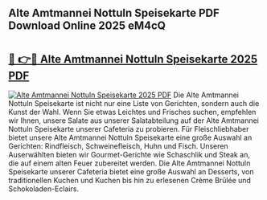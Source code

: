 ## Alte Amtmannei Nottuln Speisekarte PDF Download Online 2025 eM4cQ

# <h2><a href="http://gcck5g3.nevu.top/?p=Alte+Amtmannei+Nottuln+Speisekarte">🔗 👉🔴 Alte Amtmannei Nottuln Speisekarte 2025 PDF</a></h2>

[![Alte Amtmannei Nottuln Speisekarte 2025 PDF](https://i.imgur.com/dBaPXMq.png)](http://gcck5g3.nevu.top/?p=Alte+Amtmannei+Nottuln+Speisekarte)
Die Alte Amtmannei Nottuln Speisekarte ist nicht nur eine Liste von Gerichten, sondern auch die Kunst der Wahl. Wenn Sie etwas Leichtes und Frisches suchen, empfehlen wir Ihnen, unsere Salate aus unserer Salatabteilung auf der Alte Amtmannei Nottuln Speisekarte unserer Cafeteria zu probieren. Für Fleischliebhaber bietet unsere Alte Amtmannei Nottuln Speisekarte eine große Auswahl an Gerichten: Rindfleisch, Schweinefleisch, Huhn und Fisch. Unseren Auserwählten bieten wir Gourmet-Gerichte wie Schaschlik und Steak an, die auf einem alten Feuer zubereitet werden. Die Alte Amtmannei Nottuln Speisekarte unserer Cafeteria bietet eine große Auswahl an Desserts, von traditionellen Kuchen und Kuchen bis hin zu erlesenen Crème Brûlée und Schokoladen-Eclairs.
